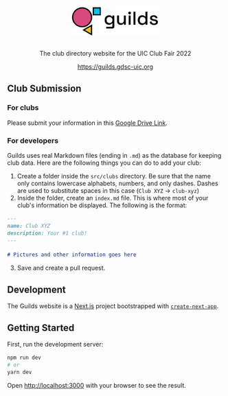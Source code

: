 <div style="text-align:center">
    <img src="./public/guilds-logo.png" alt="Guilds Logo" style="width: 40%;">
    <p style="margin-top:30px">The club directory website for the UIC Club Fair 2022</p>
    <a href="https://guilds.gdsc-uic.org">https://guilds.gdsc-uic.org</a>
</div>

## Club Submission
### For clubs
Please submit your information in this [Google Drive Link](https://drive.google.com/drive/folders/19EoFgGSuJfsHNwc1fVFyDkVWfpWneiqV?usp=sharing).

### For developers
Guilds uses real Markdown files (ending in `.md`) as the database for keeping club data. Here are the following things you can do to add your club:

1. Create a folder inside the `src/clubs` directory. Be sure that the name only contains lowercase alphabets, numbers, and only dashes. Dashes are used to substitute spaces in this case (`Club XYZ` -> `club-xyz`)
2. Inside the folder, create an `index.md` file. This is where most of your club's information be displayed. The following is the format:

```md
---
name: Club XYZ
description: Your #1 club!
---

# Pictures and other information goes here
```

3. Save and create a pull request.

## Development
The Guilds website is a [Next.js](https://nextjs.org/) project bootstrapped with [`create-next-app`](https://github.com/vercel/next.js/tree/canary/packages/create-next-app).

## Getting Started
First, run the development server:

```bash
npm run dev
# or
yarn dev
```

Open [http://localhost:3000](http://localhost:3000) with your browser to see the result.
